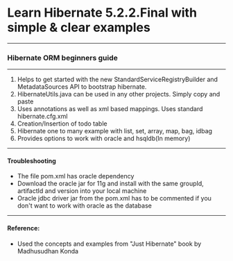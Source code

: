# Learn Hibernate 5.2.2.Final with simple & clear examples

---
### Hibernate ORM beginners guide
___

1. Helps to get started with the new StandardServiceRegistryBuilder and MetadataSources API to bootstrap hibernate.
2. HibernateUtils.java can be used in any other projects. Simply copy and paste
3. Uses annotations as well as xml based mappings. Uses standard hibernate.cfg.xml
4. Creation/Insertion of todo table
5. Hibernate one to many example with list, set, array, map, bag, idbag
6. Provides options to work with oracle and hsqldb(In memory)

---
#### Troubleshooting

* The file pom.xml has oracle dependency 
* Download the oracle jar for 11g and install with the same groupId, artifactId and version into your local machine
* Oracle jdbc driver jar from the pom.xml has to be commented if you don't want to work with oracle as the database
---

#### Reference:
* Used the concepts and examples from "Just Hibernate" book by Madhusudhan Konda